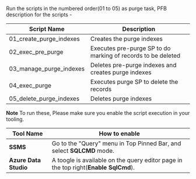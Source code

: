 Run the scripts in the numbered order(01 to 05) as purge task, PFB description for the scripts - 

|Script Name| Description|
|---|---|
01_create_purge_indexes | Creates the purge indexes |
02_exec_pre_purge | Executes pre-purge SP to do marking of records to be deleted |
03_manage_purge_indexes | Deletes pre-purge indexes and creates purge indexes |
04_exec_purge | Executes purge SP to delete the records |
05_delete_purge_indexes | Deletes purge indexes |


**Note** To run these, Please make sure you enable the script execution in your tooling.

| Tool Name | How to enable| 
|---|---|
| **SSMS** | Go to the "Query" menu in Top Pinned Bar, and select **SQLCMD** mode. |
| **Azure Data Studio** | A toogle is available on the query editor page in the top right(**Enable SqlCmd**). |
